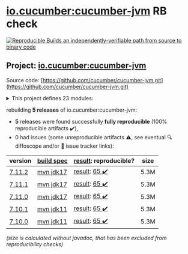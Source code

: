 [io.cucumber:cucumber-jvm](https://central.sonatype.com/artifact/io.cucumber/cucumber-jvm/7.11.2/versions) RB check
=======

[![Reproducible Builds](https://reproducible-builds.org/images/logos/rb.svg) an independently-verifiable path from source to binary code](https://reproducible-builds.org/)

## Project: [io.cucumber:cucumber-jvm](https://central.sonatype.com/artifact/io.cucumber/cucumber-jvm/7.11.2/versions)

Source code: [https://github.com/cucumber/cucumber-jvm.git](https://github.com/cucumber/cucumber-jvm.git)

<details><summary>This project defines 23 modules:</summary>

* [io.cucumber:cucumber-archetype](https://central.sonatype.com/artifact/io.cucumber/cucumber-archetype/7.11.2)
* [io.cucumber:cucumber-bom](https://central.sonatype.com/artifact/io.cucumber/cucumber-bom/7.11.2)
* [io.cucumber:cucumber-cdi2](https://central.sonatype.com/artifact/io.cucumber/cucumber-cdi2/7.11.2)
* [io.cucumber:cucumber-core](https://central.sonatype.com/artifact/io.cucumber/cucumber-core/7.11.2)
* [io.cucumber:cucumber-deltaspike](https://central.sonatype.com/artifact/io.cucumber/cucumber-deltaspike/7.11.2)
* [io.cucumber:cucumber-gherkin](https://central.sonatype.com/artifact/io.cucumber/cucumber-gherkin/7.11.2)
* [io.cucumber:cucumber-gherkin-messages](https://central.sonatype.com/artifact/io.cucumber/cucumber-gherkin-messages/7.11.2)
* [io.cucumber:cucumber-guice](https://central.sonatype.com/artifact/io.cucumber/cucumber-guice/7.11.2)
* [io.cucumber:cucumber-jakarta-cdi](https://central.sonatype.com/artifact/io.cucumber/cucumber-jakarta-cdi/7.11.2)
* [io.cucumber:cucumber-jakarta-openejb](https://central.sonatype.com/artifact/io.cucumber/cucumber-jakarta-openejb/7.11.2)
* [io.cucumber:cucumber-java](https://central.sonatype.com/artifact/io.cucumber/cucumber-java/7.11.2)
* [io.cucumber:cucumber-java8](https://central.sonatype.com/artifact/io.cucumber/cucumber-java8/7.11.2)
* [io.cucumber:cucumber-junit](https://central.sonatype.com/artifact/io.cucumber/cucumber-junit/7.11.2)
* [io.cucumber:cucumber-junit-platform-engine](https://central.sonatype.com/artifact/io.cucumber/cucumber-junit-platform-engine/7.11.2)
* [io.cucumber:cucumber-jvm](https://central.sonatype.com/artifact/io.cucumber/cucumber-jvm/7.11.2)
* [io.cucumber:cucumber-openejb](https://central.sonatype.com/artifact/io.cucumber/cucumber-openejb/7.11.2)
* [io.cucumber:cucumber-picocontainer](https://central.sonatype.com/artifact/io.cucumber/cucumber-picocontainer/7.11.2)
* [io.cucumber:cucumber-plugin](https://central.sonatype.com/artifact/io.cucumber/cucumber-plugin/7.11.2)
* [io.cucumber:cucumber-spring](https://central.sonatype.com/artifact/io.cucumber/cucumber-spring/7.11.2)
* [io.cucumber:cucumber-testng](https://central.sonatype.com/artifact/io.cucumber/cucumber-testng/7.11.2)
* [io.cucumber:datatable](https://central.sonatype.com/artifact/io.cucumber/datatable/7.11.2)
* [io.cucumber:datatable-matchers](https://central.sonatype.com/artifact/io.cucumber/datatable-matchers/7.11.2)
* [io.cucumber:docstring](https://central.sonatype.com/artifact/io.cucumber/docstring/7.11.2)
</details>

rebuilding **5 releases** of io.cucumber:cucumber-jvm:
- **5** releases were found successfully **fully reproducible** (100% reproducible artifacts :heavy_check_mark:),
- 0 had issues (some unreproducible artifacts :warning:, see eventual :mag: diffoscope and/or :memo: issue tracker links):

| version | [build spec](/BUILDSPEC.md) | [result](https://reproducible-builds.org/docs/jvm/): reproducible? | size |
| -- | --------- | ------ | -- |
| [7.11.2](https://central.sonatype.com/artifact/io.cucumber/cucumber-jvm/7.11.2/pom) | [mvn jdk17](cucumber-jvm-7.11.2.buildspec) | [result](cucumber-jvm-7.11.2.buildinfo): [65 :heavy_check_mark: ](cucumber-jvm-7.11.2.buildcompare) | 5.3M |
| [7.11.1](https://central.sonatype.com/artifact/io.cucumber/cucumber-jvm/7.11.1/pom) | [mvn jdk17](cucumber-jvm-7.11.1.buildspec) | [result](cucumber-jvm-7.11.1.buildinfo): [65 :heavy_check_mark: ](cucumber-jvm-7.11.1.buildcompare) | 5.3M |
| [7.11.0](https://central.sonatype.com/artifact/io.cucumber/cucumber-jvm/7.11.0/pom) | [mvn jdk17](cucumber-jvm-7.11.0.buildspec) | [result](cucumber-jvm-7.11.0.buildinfo): [65 :heavy_check_mark: ](cucumber-jvm-7.11.0.buildcompare) | 5.3M |
| [7.10.1](https://central.sonatype.com/artifact/io.cucumber/cucumber-jvm/7.10.1/pom) | [mvn jdk11](cucumber-jvm-7.10.1.buildspec) | [result](cucumber-jvm-7.10.1.buildinfo): [65 :heavy_check_mark: ](cucumber-jvm-7.10.1.buildcompare) | 5.3M |
| [7.10.0](https://central.sonatype.com/artifact/io.cucumber/cucumber-jvm/7.10.0/pom) | [mvn jdk11](cucumber-jvm-7.10.0.buildspec) | [result](cucumber-jvm-7.10.0.buildinfo): [65 :heavy_check_mark: ](cucumber-jvm-7.10.0.buildcompare) | 5.3M |

<i>(size is calculated without javadoc, that has been excluded from reproducibility checks)</i>
